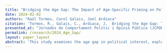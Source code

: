 ```yaml
--- 
title: "Bridging the Age Gap: The Impact of Age-Specific Priming on Political Interest"
date: 2024-02-02
authors: "Raül Tormos, Carol Galais, Joel Ardiaca"
citation: 'Tormos, R., Galais, C., Ardiaca, J.  Bridging the Age Gap: The Impact of Age-Specific Priming on Political Interest'
presented_at: "Jornades de Comportament Polític i Opinió Pública (JCPOP) (Barcelona, November 2024)"
permalink: /research/2024_Age_Gap/
layout: paper_layout
abstract: 'This study examines the age gap in political interest, exploring the possibility that the observed differences between age groups arise from the broad, unspecified nature of survey questions that refer generically to "politics." A randomized survey experiment asked about political interest in general (control) or prompted individuals with youth-centric issues in Spain (housing, labor precarity), traditional topics (elections, parties), and contemporary issues (climate change, gender equality). Results show youth-centric topics significantly reduce the age gap, while traditional issues widen it. Contemporary issues had little effect. These findings suggest surveys should include a broader range of issues to avoid overstating younger generations’ political disengagement, and political discourse should align with relevant topics to engage younger audiences more effectively.'
---
```

